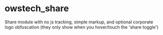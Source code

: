 owstech_share
=============

Share module with no js tracking, simple markup, and optional corporate logo obfuscation (they only show when you hover/touch the 'share toggle')